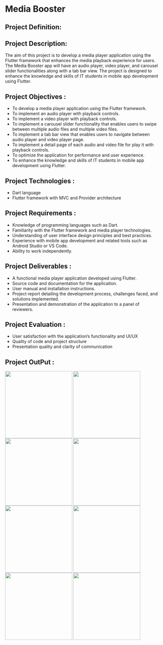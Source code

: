 # Media Booster

## Project Definition:

## Project Description:

The aim of this project is to develop a media player application using the Flutter framework that
enhances the media playback experience for users. The Media Booster app will have an audio
player, video player, and carousel slider functionalities along with a tab bar view. The project is
designed to enhance the knowledge and skills of IT students in mobile app development using
Flutter.

## Project Objectives :

- To develop a media player application using the Flutter framework.
- To implement an audio player with playback controls.
- To implement a video player with playback controls.
- To implement a carousel slider functionality that enables users to swipe between multiple audio
files and multiple video files.
- To implement a tab bar view that enables users to navigate between audio player and video
player page.
- To implement a detail page of each audio and video file for play it with playback controls.
- To optimize the application for performance and user experience.
- To enhance the knowledge and skills of IT students in mobile app development using Flutter.

## Project Technologies :

- Dart language
- Flutter framework with MVC and Provider architecture

## Project Requirements :

- Knowledge of programming languages such as Dart.
- Familiarity with the Flutter framework and media player technologies.
- Understanding of user interface design principles and best practices.
- Experience with mobile app development and related tools such as Android Studio or VS Code.
- Ability to work independently.

## Project Deliverables :

- A functional media player application developed using Flutter.
- Source code and documentation for the application.
- User manual and installation instructions.
- Project report detailing the development process, challenges faced, and solutions implemented.
- Presentation and demonstration of the application to a panel of reviewers.

## Project Evaluation :

- User satisfaction with the application’s functionality and UI/UX
- Quality of code and project structure
- Presentation quality and clarity of communication

## Project OutPut :




<img align="left" src="https://github.com/KevalKothiya/media_booster/assets/131429045/46b2e9df-e809-4033-afeb-c2af583e6aa7" width="220px">
<img align="left" src="https://github.com/KevalKothiya/media_booster/assets/131429045/4ae93d75-c49a-4ed5-98d5-19a3e0ca9b42" width="220px">
<img src="https://github.com/KevalKothiya/media_booster/assets/131429045/c8a45724-f6c9-4f38-9296-fc6e87dc97b8" width="220px">

<img align="left" src="https://github.com/KevalKothiya/media_booster/assets/131429045/14c66d99-7760-4d20-8c27-c5026bb67d3e" width="220px">
<img align="left" src="https://github.com/KevalKothiya/media_booster/assets/131429045/f97ab3d6-e36b-440f-b9b6-0e2b7e960bec" width="220px">
<img src="https://github.com/KevalKothiya/media_booster/assets/131429045/796502c5-924f-4be0-b923-8301b88550f4" width="220px">

<img align="left" src="https://github.com/KevalKothiya/media_booster/assets/131429045/2d080030-edcf-45b9-be25-b11c7e943896" width="220px">
<img align="left" src="https://github.com/KevalKothiya/media_booster/assets/131429045/6b6ceac2-cb9d-438a-845c-43bdf7bb4300" width="220px">

